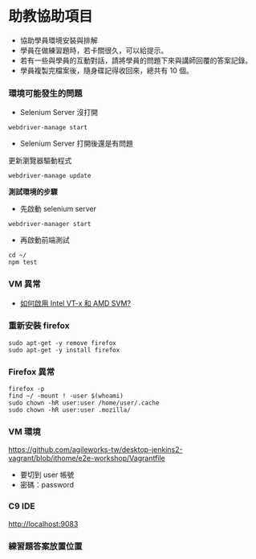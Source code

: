 # 助教協助項目

* 協助學員環境安裝與排解
* 學員在做練習題時，若卡關很久，可以給提示。
* 若有一些與學員的互動對話，請將學員的問題下來與講師回覆的答案記錄。
* 學員複製完檔案後，隨身碟記得收回來，總共有 10 個。

### 環境可能發生的問題

* Selenium Server 沒打開

```
webdriver-manage start
```

* Selenium Server 打開後還是有問題

更新瀏覽器驅動程式

```
webdriver-manage update
```

**測試環境的步驟**

* 先啟動 selenium server

```
webdriver-manager start
```

* 再啟動前端測試

```
cd ~/
npm test
```

### VM 異常

* [如何啟用 Intel VT-x 和 AMD SVM?](https://www.qnap.com/zh-hk/how-to/faq/article/%E5%A6%82%E4%BD%95%E5%95%9F%E7%94%A8-intel-vt-x-%E5%92%8C-amd-svm)

### 重新安裝 firefox

```
sudo apt-get -y remove firefox
sudo apt-get -y install firefox
```

### Firefox 異常

```
firefox -p
find ~/ -mount ! -user $(whoami)
sudo chown -hR user:user /home/user/.cache
sudo chown -hR user:user .mozilla/
```

### VM 環境

<https://github.com/agileworks-tw/desktop-jenkins2-vagrant/blob/ithome/e2e-workshop/Vagrantfile>

* 要切到 user 帳號
* 密碼：password

### C9 IDE

<http://localhost:9083>

### 練習題答案放置位置
